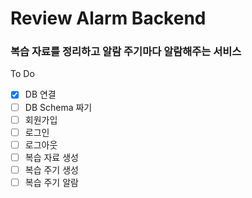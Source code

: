 # Review Alarm Backend

### 복습 자료를 정리하고 알람 주기마다 알람해주는 서비스

To Do
- [x] DB 연결
- [ ] DB Schema 짜기
- [ ] 회원가입
- [ ] 로그인
- [ ] 로그아웃
- [ ] 복습 자료 생성
- [ ] 복습 주기 생성
- [ ] 복습 주기 알람